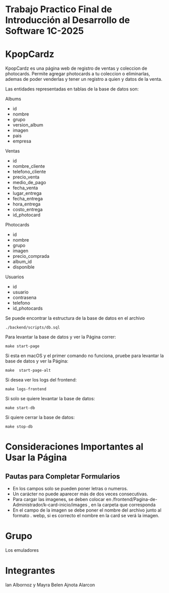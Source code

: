 # Trabajo Practico Final de Introducción al Desarrollo de Software 1C-2025

# KpopCardz

KpopCardz es una página web de registro de ventas y coleccion de photocards. Permite agregar photocards a tu coleccion o eliminarlas, ademas de poder venderlas y tener un registro a quien y datos de la venta.

Las entidades representadas en tablas de la base de datos son:

Albums

- id
- nombre
- grupo
- version_album
- imagen
- pais
- empresa

Ventas

- id
- nombre_cliente
- telefono_cliente
- precio_venta
- medio_de_pago
- fecha_venta
- lugar_entrega
- fecha_entrega
- hora_entrega
- costo_entrega
- id_photocard

Photocards

- id
- nombre
- grupo
- imagen
- precio_comprada
- album_id
- disponible

Usuarios

- id
- usuario
- contrasena
- telefono
- id_photocards

Se puede encontrar la estructura de la base de datos en el archivo

```
./backend/scripts/db.sql
```

Para levantar la base de datos y ver la Página correr:

```
make start-page
```

Si esta en macOS y el primer comando no funciona, pruebe para levantar la base de datos y ver la Página:

```
make  start-page-alt
```

Si desea ver los logs del frontend:

```
make logs-frontend
```

Si solo se quiere levantar la base de datos:

```
make start-db
```

Si quiere cerrar la base de datos:

```
make stop-db
```

# Consideraciones Importantes al Usar la Página

## Pautas para Completar Formularios

- En los campos solo se pueden poner letras o numeros.
- Un carácter no puede aparecer más de dos veces consecutivas.
- Para cargar las imagenes, se deben colocar en /frontend/Pagina-de-Administrador/k-card-inicio/images , en la carpeta que corresponda
- En el campo de la imagen se debe poner el nombre del archivo junto al formato . webp, si es correcto el nombre en la card se verá la imagen.

# Grupo

Los emuladores

# Integrantes

Ian Albornoz y Mayra Belen Ajnota Alarcon
